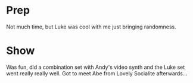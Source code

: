 # Prep

Not much time, but Luke was cool with me just bringing randomness.

# Show

Was fun, did a combination set with Andy's video synth and the Luke set went 
really really well. Got to meet Abe from Lovely Socialite afterwards...
